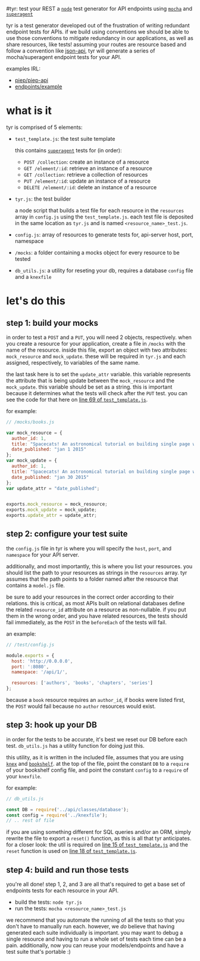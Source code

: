 #tyr: test your REST
a [`node`](http://nodejs.org/) test generator for API endpoints using [`mocha`](http://mochajs.org/) and [`superagent`](https://github.com/visionmedia/superagent)

tyr is a test generator developed out of the frustration of writing redundant endpoint tests for APIs. if we build using conventions we should be able to use those conventions to mitigate redundancy in our applications, as well as share resources, like tests! assuming your routes are resource based and follow a convention like [json-api](http://www.json-api.com), tyr will generate a series of mocha/superagent endpoint tests for your API.

examples IRL:
- [piep/piep-api](https://github.com/piep/piep-api/tree/master/test)
- [endpoints/example](https://github.com/endpoints/example/tree/master/test)

# what is it
tyr is comprised of 5 elements: 

- `test_template.js`: the test suite template

  this contains [`superagent`](https://github.com/visionmedia/superagent) tests for (in order):
    - `POST /collection`: create an instance of a resource
    - `GET /element/:id`: retrieve an instance of a resource
    - `GET /collection`: retrieve a collection of resources
    - `PUT /element/:id`: update an instance of a resource
    - `DELETE /element/:id`: delete an instance of a resource
  
- `tyr.js`: the test builder
  
  a node script that builds a test file for each resource in the `resources` array in `config.js` using the `test_template.js`. each test file is deposited in the same location as `tyr.js` and is named `<resource_name>_test.js`.

- `config.js`: array of resources to generate tests for, api-server host, port, namespace
- `/mocks`: a folder containing a mocks object for every resource to be tested
- `db_utils.js`: a utility for reseting your db, requires a database `config` file and a `knexfile`

# let's do this

## step 1: build your mocks

in order to test a `POST` and a `PUT`, you will need 2 objects, respectively. when you create a resource for your application, create a file in `/mocks` with the name of the resource. inside this file, export an object with two attributes: `mock_resource` and `mock_update`. these will be required in `tyr.js` and each assigned, respectively, to variables of the same name.

the last task here is to set the `update_attr` variable. this variable represents the attribute that is being update between the `mock_resource` and the `mock_update`. this variable should be set as a string. this is important because it determines what the tests will check after the `PUT` test. you can see the code for that here on [line 69 of `test_template.js`](https://github.com/ashleygwilliams/tyr/blob/master/test_template.js#L69).

for example:

```js
// /mocks/books.js

var mock_resource = {
  author_id: 1,
  title: "Spacecats! An astronomical tutorial on building single page web applications with AngularJS",
  date_published: "jan 1 2015"
};
var mock_update = {
  author_id: 1,
  title: "Spacecats! An astronomical tutorial on building single page web applications with AngularJS",
  date_published: "jan 30 2015"
};
var update_attr = "date_published";


exports.mock_resource = mock_resource;
exports.mock_update = mock_update;
exports.update_attr = update_attr;
```

## step 2: configure your test suite

the `config.js` file in tyr is where you will specify the `host`, `port`, and `namespace` for your API server. 

additionally, and most importantly, this is where you list your resources. you should list the path to your resources as strings in the `resources` array. tyr assumes that the path points to a folder named after the resource that contains a `model.js` file.

be sure to add your resources in the correct order according to their relations. this is  critical, as most APIs built on relational databases define the related `resource_id` attribute on a resource as non-nullable. if you put them in the wrong order, and you have related resources, the tests should fail immediately, as the `POST` in the `beforeEach` of the tests will fail.

an example:

```js
// /test/config.js

module.exports = {
  host: 'http://0.0.0.0',
  port: ':8080',
  namespace: '/api/1/',

  resources: ['authors', 'books', 'chapters', 'series']
};
```

because a `book` resource requires an `author_id`, if books were listed first, the `POST` would fail because no `author` resources would exist.

## step 3: hook up your DB

in order for the tests to be accurate, it's best we reset our DB before each test. `db_utils.js` has a utility function for doing just this. 

this utility, as it is written in the included file, assumes that you are using [`knex`](http://knexjs.org/) and [`bookshelf`](http://bookshelfjs.org/). at the top of the file, point the constant `DB` to a `require` of your bookshelf config file, and point the constant `config` to a `require` of your `knexfile`.

for example:

```js
// db_utils.js

const DB = require('../api/classes/database');
const config = require('../knexfile');
// .. rest of file
```

if you are using something different for SQL queries and/or an ORM, simply rewrite the file to export a `reset()` function, as this is all that tyr anticipates. for a closer look: the util is required on [line 15 of `test_template.js`](https://github.com/ashleygwilliams/tyr/blob/master/test_template.js#L5) and the `reset` function is used on [line 18 of `test_template.js`](https://github.com/ashleygwilliams/tyr/blob/master/test_template.js#L18).

## step 4: build and run those tests

you're all done! step 1, 2, and 3 are all that's required to get a base set of endpoints tests for each resource in your API.

- build the tests: `node tyr.js`
- run the tests: `mocha <resource_name>_test.js`

we recommend that you automate the running of all the tests so that you don't have to manually run each. however, we *do* believe that having generated each suite individually is important. you may want to debug a single resource and having to run a whole set of tests each time can be a pain. additionally, now you can reuse your models/endpoints and have a test suite that's portable :)
